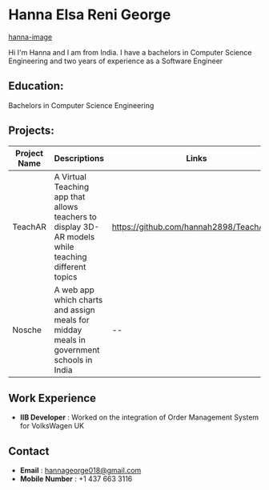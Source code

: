 

# Hanna Elsa Reni George
[hanna-image](_readme/Hanna.jpg)

Hi I'm Hanna and I am from India. I have a bachelors in Computer Science Engineering and two years of experience as a Software Engineer

## Education:

Bachelors in Computer Science Engineering       

## Projects: 

| Project Name |Descriptions| Links |
| ------ | ------ |------ |
| TeachAR |A Virtual Teaching app that allows teachers to display 3D-AR models while teaching different topics| https://github.com/hannah2898/TeachAR.git |
| Nosche| A web app which charts and assign meals for midday meals in government schools in India| --

## Work Experience

- **IIB Developer** : Worked on the integration of Order Management System for VolksWagen UK

## Contact

- **Email** : hannageorge018@gmail.com
- **Mobile Number** : +1 437 663 3116



